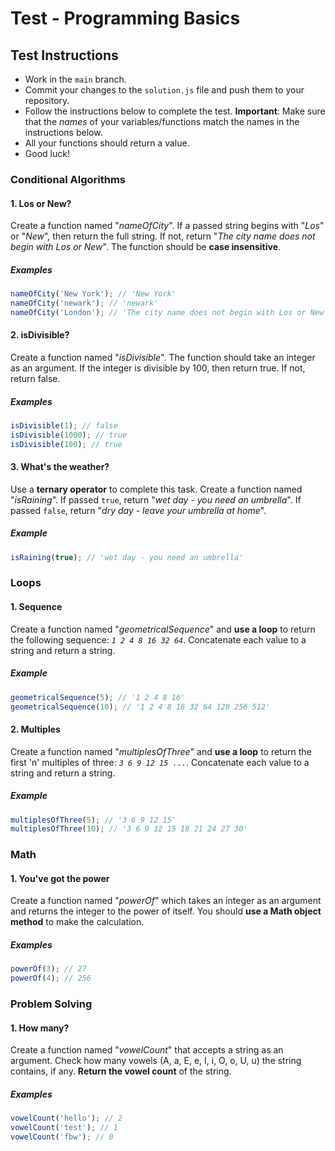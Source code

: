 # Test - Programming Basics

## Test Instructions

- Work in the `main` branch.
- Commit your changes to the `solution.js` file and push them to your repository.
- Follow the instructions below to complete the test. **Important**: Make sure that the _names_ of your variables/functions match the names in the instructions below.
- All your functions should return a value.
- Good luck!

### Conditional Algorithms

#### 1. Los or New?

Create a function named "_nameOfCity_". If a passed string begins with "_Los_" or "_New_", then return the full string. If not, return "_The city name does not begin with Los or New_". The function should be **case insensitive**.

##### Examples

```javascript
nameOfCity('New York'); // 'New York'
nameOfCity('newark'); // 'newark'
nameOfCity('London'); // 'The city name does not begin with Los or New'
```

#### 2. isDivisible?

Create a function named "_isDivisible_". The function should take an integer as an argument. If the integer is divisible by 100, then return true. If not, return false.

##### Examples

```javascript
isDivisible(1); // false
isDivisible(1000); // true
isDivisible(100); // true
```

#### 3. What's the weather?

Use a **ternary operator** to complete this task. Create a function named "_isRaining_". If passed `true`, return "_wet day - you need an umbrella_". If passed `false`, return "_dry day - leave your umbrella at home_".

##### Example

```javascript
isRaining(true); // 'wet day - you need an umbrella'
```

### Loops

#### 1. Sequence

Create a function named "_geometricalSequence_" and **use a loop** to return the following sequence: _`1 2 4 8 16 32 64`_. Concatenate each value to a string and return a string.

##### Example

```javascript
geometricalSequence(5); // '1 2 4 8 16'
geometricalSequence(10); // '1 2 4 8 16 32 64 128 256 512'
```

#### 2. Multiples

Create a function named "_multiplesOfThree_" and **use a loop** to return the first 'n' multiples of three: _`3 6 9 12 15 ...`_. Concatenate each value to a string and return a string.

##### Example

```javascript
multiplesOfThree(5); // '3 6 9 12 15'
multiplesOfThree(10); // '3 6 9 12 15 18 21 24 27 30'
```

### Math

#### 1. You've got the power

Create a function named "_powerOf_" which takes an integer as an argument and returns the integer to the power of itself. You should **use a Math object method** to make the calculation.

##### Examples

```javascript
powerOf(3); // 27
powerOf(4); // 256
```

### Problem Solving

#### 1. How many?

Create a function named "_vowelCount_" that accepts a string as an argument. Check how many vowels (A, a, E, e, I, i, O, o, U, u) the string contains, if any. **Return the vowel count** of the string.

##### Examples

```javascript
vowelCount('hello'); // 2
vowelCount('test'); // 1
vowelCount('fbw'); // 0
```
